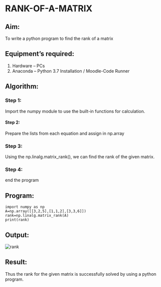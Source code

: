 # RANK-OF-A-MATRIX
## Aim:
To write a python program to find the rank of a matrix
## Equipment’s required:
1. 	Hardware – PCs
2. 	Anaconda – Python 3.7 Installation / Moodle-Code Runner
## Algorithm:
### Step 1:

Import the numpy module to use the built-in functions for calculation.
#### Step 2:

Prepare the lists from each equation and assign in np.array
### Step 3:

Using the np.linalg.matrix_rank(), we can find the rank of the given matrix.
### Step 4:

end the program
## Program:
```
import numpy as np
A=np.array([[3,2,5],[1,1,2],[3,3,6]])
rank=np.linalg.matrix_rank(A)
print(rank)
```
## Output:
![rank](https://user-images.githubusercontent.com/118707693/226152648-9f5e796e-4841-4b2f-9c15-b4f09186e8d2.png)



## Result:
Thus the rank for the given matrix is successfully solved by  using a python program.

